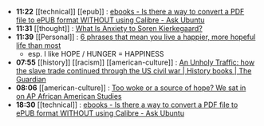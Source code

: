 - **11:22** [[technical]] [[epub]] :  [ebooks - Is there a way to convert a PDF file to ePUB format WITHOUT using Calibre - Ask Ubuntu](https://askubuntu.com/questions/169618/is-there-a-way-to-convert-a-pdf-file-to-epub-format-without-using-calibre#170119)
- **11:31** [[thought]] :  [What Is Anxiety to Soren Kierkegaard?](https://www.thecollector.com/anxiety-soren-kierkegaard/)
- **11:39** [[Personal]] :  [6 phrases that mean you live a happier, more hopeful life than most](https://www.cnbc.com/2024/04/28/phrases-that-mean-you-live-a-happier-more-hopeful-life-than-most.html)
	- esp. I like HOPE / HUNGER = HAPPINESS
- **07:55** [[history]] [[racism]] [[american-culture]] :  [An Unholy Traffic: how the slave trade continued through the US civil war | History books | The Guardian](https://www.theguardian.com/books/2024/apr/28/robert-colby-unholy-traffic-slave-trade-civil-war)
- **08:06** [[american-culture]] :  [Too woke or a source of hope? We sat in on AP African American Studies](https://www.usatoday.com/story/news/education/2024/04/28/ap-african-american-studies-course-inside-look/72631964007/)
- **18:30** [[technical]] :  [ebooks - Is there a way to convert a PDF file to ePUB format WITHOUT using Calibre - Ask Ubuntu](https://askubuntu.com/questions/169618/is-there-a-way-to-convert-a-pdf-file-to-epub-format-without-using-calibre/170119#170119)